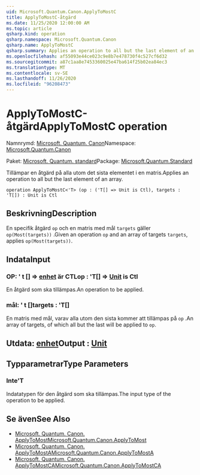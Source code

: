 ```yaml
---
uid: Microsoft.Quantum.Canon.ApplyToMostC
title: ApplyToMostC-åtgärd
ms.date: 11/25/2020 12:00:00 AM
ms.topic: article
qsharp.kind: operation
qsharp.namespace: Microsoft.Quantum.Canon
qsharp.name: ApplyToMostC
qsharp.summary: Applies an operation to all but the last element of an array.
ms.openlocfilehash: af55093e44ce023c9e8b7e478730f4c527cf6d32
ms.sourcegitcommit: a87c1aa8e7453360025e47ba614f25b02ea84ec3
ms.translationtype: MT
ms.contentlocale: sv-SE
ms.lasthandoff: 11/26/2020
ms.locfileid: "96208473"
---
```

# <a name="applytomostc-operation"></a><span data-ttu-id="de678-102">ApplyToMostC-åtgärd</span><span class="sxs-lookup"><span data-stu-id="de678-102">ApplyToMostC operation</span></span>

<span data-ttu-id="de678-103">Namnrymd: [Microsoft. Quantum. Canon](xref:Microsoft.Quantum.Canon)</span><span class="sxs-lookup"><span data-stu-id="de678-103">Namespace: [Microsoft.Quantum.Canon](xref:Microsoft.Quantum.Canon)</span></span>

<span data-ttu-id="de678-104">Paket: [Microsoft. Quantum. standard](https://nuget.org/packages/Microsoft.Quantum.Standard)</span><span class="sxs-lookup"><span data-stu-id="de678-104">Package: [Microsoft.Quantum.Standard](https://nuget.org/packages/Microsoft.Quantum.Standard)</span></span>


<span data-ttu-id="de678-105">Tillämpar en åtgärd på alla utom det sista elementet i en matris.</span><span class="sxs-lookup"><span data-stu-id="de678-105">Applies an operation to all but the last element of an array.</span></span>

```qsharp
operation ApplyToMostC<'T> (op : ('T[] => Unit is Ctl), targets : 'T[]) : Unit is Ctl
```


## <a name="description"></a><span data-ttu-id="de678-106">Beskrivning</span><span class="sxs-lookup"><span data-stu-id="de678-106">Description</span></span>

<span data-ttu-id="de678-107">En specifik åtgärd `op` och en matris med mål `targets` gäller `op(Most(targets))` .</span><span class="sxs-lookup"><span data-stu-id="de678-107">Given an operation `op` and an array of targets `targets`, applies `op(Most(targets))`.</span></span>

## <a name="input"></a><span data-ttu-id="de678-108">Indata</span><span class="sxs-lookup"><span data-stu-id="de678-108">Input</span></span>

### <a name="op--t--unit--is-ctl"></a><span data-ttu-id="de678-109">OP: ' t [] => [enhet](xref:microsoft.quantum.lang-ref.unit)  är CTL</span><span class="sxs-lookup"><span data-stu-id="de678-109">op : 'T[] => [Unit](xref:microsoft.quantum.lang-ref.unit)  is Ctl</span></span>

<span data-ttu-id="de678-110">En åtgärd som ska tillämpas.</span><span class="sxs-lookup"><span data-stu-id="de678-110">An operation to be applied.</span></span>


### <a name="targets--t"></a><span data-ttu-id="de678-111">mål: ' t []</span><span class="sxs-lookup"><span data-stu-id="de678-111">targets : 'T[]</span></span>

<span data-ttu-id="de678-112">En matris med mål, varav alla utom den sista kommer att tillämpas på `op` .</span><span class="sxs-lookup"><span data-stu-id="de678-112">An array of targets, of which all but the last will be applied to `op`.</span></span>



## <a name="output--unit"></a><span data-ttu-id="de678-113">Utdata: [enhet](xref:microsoft.quantum.lang-ref.unit)</span><span class="sxs-lookup"><span data-stu-id="de678-113">Output : [Unit](xref:microsoft.quantum.lang-ref.unit)</span></span>



## <a name="type-parameters"></a><span data-ttu-id="de678-114">Typparametrar</span><span class="sxs-lookup"><span data-stu-id="de678-114">Type Parameters</span></span>

### <a name="t"></a><span data-ttu-id="de678-115">Inte</span><span class="sxs-lookup"><span data-stu-id="de678-115">'T</span></span>

<span data-ttu-id="de678-116">Indatatypen för den åtgärd som ska tillämpas.</span><span class="sxs-lookup"><span data-stu-id="de678-116">The input type of the operation to be applied.</span></span>

## <a name="see-also"></a><span data-ttu-id="de678-117">Se även</span><span class="sxs-lookup"><span data-stu-id="de678-117">See Also</span></span>

- [<span data-ttu-id="de678-118">Microsoft. Quantum. Canon. ApplyToMost</span><span class="sxs-lookup"><span data-stu-id="de678-118">Microsoft.Quantum.Canon.ApplyToMost</span></span>](xref:Microsoft.Quantum.Canon.ApplyToMost)
- [<span data-ttu-id="de678-119">Microsoft. Quantum. Canon. ApplyToMostA</span><span class="sxs-lookup"><span data-stu-id="de678-119">Microsoft.Quantum.Canon.ApplyToMostA</span></span>](xref:Microsoft.Quantum.Canon.ApplyToMostA)
- [<span data-ttu-id="de678-120">Microsoft. Quantum. Canon. ApplyToMostCA</span><span class="sxs-lookup"><span data-stu-id="de678-120">Microsoft.Quantum.Canon.ApplyToMostCA</span></span>](xref:Microsoft.Quantum.Canon.ApplyToMostCA)